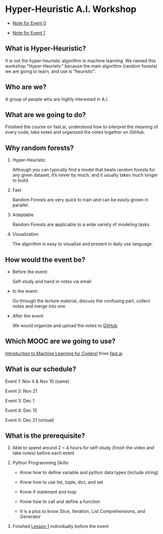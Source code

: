 # Hyper-Heuristic A.I. Workshop

- [Note for Event 0](event_0/note.md)

- [Note for Event 1](event_1/note.ipynb)

## What is Hyper-Heuristic?

It is not the hyper-heuristic algorithm in machine learning. We named this workshop “Hyper-Heuristic” because the main algorithm (random forests) we are going to learn, and use is “heuristic”.

## Who are we?

A group of people who are highly interested in A.I.

## What are we going to do?

Finished the course on fast.ai, understood how to interpret the meaning of every code, take notes and organized the notes together on GitHub.

## Why random forests?
1. Hyper-Heuristic
    
    Although you can typically find a model that beats random forests for any given dataset, it’s never by much, and it usually takes much longer to build. 

2. Fast

    Random Forests are very quick to train and can be easily grown in parallel.

3. Adaptable
    
    Random Forests are applicable to a wide variety of modeling tasks.
    
4. Visualization

    The algorithm is easy to visualize and present in daily use language.

## How would the event be?

- Before the event:

    Self-study and hand in notes via email

- In the event:

    Go through the lecture material, discuss the confusing part, collect notes and merge into one

- After the event: 
    
    We would organize and upload the notes to [GitHub](https://github.com/AI-WM/HHAI-WKSH)

## Which MOOC are we going to use?

[Introduction to Machine Learning for Coders!](https://course.fast.ai/ml.html) from [fast.ai](https://www.fast.ai)

## What is our schedule?

Event 1: Nov 4 & Nov 10 (same)

Event 2: Nov 21

Event 3: Dec 1

Event 4: Dec 15

Event 5: Dec 21 (virtual)

## What is the prerequisite?
   
1.	Able to spend around 2 ~ 4 hours for self-study (finish the video and take notes) before each event

2.	Python Programming Skills:

    - Know how to define variable and python data types (include string)
    
    - Know how to use list, tuple, dict, and set
    
    - Know if statement and loop
    
    - Know how to call and define a function
    
    - It is a plus to know Slice, Iteration, List Comprehensions, and Generator

3.	Finished [Lesson 1](https://course.fast.ai/lessonsml1/lesson1.html) individually before the event
